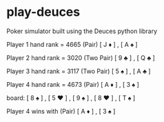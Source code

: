 # play-deuces
Poker simulator built using the Deuces python library

Player 1 hand rank = 4665 (Pair)
  [ J ♦ ] , [ A ♠ ]  
  
Player 2 hand rank = 3020 (Two Pair)
  [ 9 ♣ ] , [ Q ♣ ]  
  
Player 3 hand rank = 3117 (Two Pair)
  [ 5 ♠ ] , [ A ♣ ]  
  
Player 4 hand rank = 4673 (Pair)
  [ A ♦ ] , [ 3 ♠ ]  
  
board:
  [ 8 ♠ ] , [ 5 ❤ ] , [ 9 ♠ ] , [ 8 ❤ ] , [ T ♠ ]  
  
Player 4 wins with (Pair)
  [ A ♦ ] , [ 3 ♠ ]  
